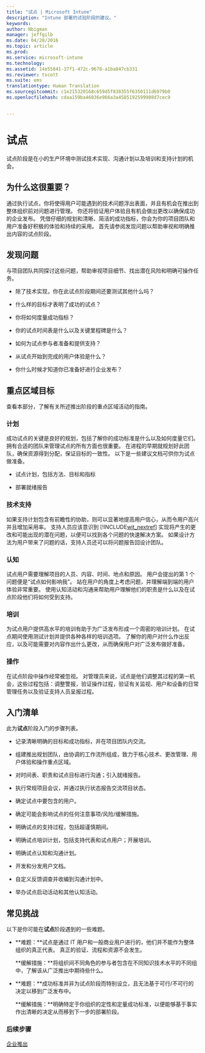 ```yaml
---
title: "试点 | Microsoft Intune"
description: "Intune 部署的试验阶段的建议。"
keywords: 
author: Nbigman
manager: jeffgilb
ms.date: 04/28/2016
ms.topic: article
ms.prod: 
ms.service: microsoft-intune
ms.technology: 
ms.assetid: 14e55841-37f1-472c-9678-a1ba847cb331
ms.reviewer: tscott
ms.suite: ems
translationtype: Human Translation
ms.sourcegitcommit: c1e215320168c659d5f838355f6350111d6979b0
ms.openlocfilehash: cdaa159ba46036e966a3a4585192599908d7cec9


---
```


# 试点
试点阶段是在小的生产环境中测试技术实现、沟通计划以及培训和支持计划的机会。

## 为什么这很重要？
通过执行试点，你将使得用户可能遇到的技术问题浮出表面，并且有机会在推出到整体组织前对问题进行管理。 你还将验证用户体验且有机会做出更改以确保成功的企业发布。 凭借仔细的规划和清晰、简洁的成功指标，你会为你的项目团队和用户准备好积极的体验和持续的采用。
首先请参阅发现问题以帮助审视和明确推出内容的试点阶段。

## 发现问题
与项目团队共同探讨这些问题，帮助审视项目细节、找出潜在风险和明确可操作任务。

-   除了技术实现，你在此试点阶段期间还要测试其他什么吗？

-   什么样的目标才表明了成功的试点？

-   你将如何度量成功指标？

-   你的试点时间表是什么以及关键里程碑是什么？

-   如何为试点参与者准备和提供支持？

-   从试点开始到完成的用户体验是什么？

-   你什么时候才知道你已准备好进行企业发布？

## 重点区域目标
查看本部分，了解有关所述推出阶段的重点区域活动的指南。

### 计划
成功试点的关键是良好的规划，包括了解你的成功标准是什么以及如何度量它们。 拥有合适的团队来管理试点的所有方面也很重要。 在进程的早期就规划好此团队，确保资源得到分配，保证目标的一致性。 以下是一些建议文档可供你为试点做准备。

-   试点计划，包括方法、目标和指标

-   部署就绪报告

### 技术支持
如果支持计划包含有前瞻性的协助，则可以显著地提高用户信心，从而令用户高兴并且增加采用率。 支持人员应该意识到 [!INCLUDE[wit_nextref](../includes/wit_nextref_md.md)] 实现将产生的更改和可能出现的潜在问题，以便可以找到各个问题的快速解决方案。 如果设计方法为用户带来了问题的话，支持人员还可以将问题报告回设计团队。

### 认知
试点用户需要理解项目的人员、内容、时间、地点和原因。 用户会提出的第 1 个问题便是“试点如何影响我”。 站在用户的角度上考虑问题，并理解端到端的用户体验非常重要。 使用认知活动和沟通来帮助用户理解他们的职责是什么以及在试点阶段他们将如何受到支持。

### 培训
为试点用户提供高水平的培训有助于为广泛发布形成一个周密的培训计划。 在试点期间使用测试计划并提供各种各样的培训选项。 了解你的用户对什么作出反应，以及可能需要对内容作出什么更改，从而确保用户对广泛发布做好准备。

### 操作
在试点阶段中操作经常被忽视。 对管理员来说，试点是他们调整其过程的第一机会，这些过程包括：调整警报，验证操作过程，验证有关监视、用户和设备的日常管理任务以及验证支持人员呈报过程。

## 入门清单
此为**试点**阶段入门的步骤列表。

-   记录清晰明确的目标和成功指标，并在项目团队内交流。

-   组建推出规划团队，由协调的工作流所组成，致力于核心技术、更改管理、用户体验和操作重点区域。

-   对时间表、职责和试点目标进行沟通；引入就绪报告。

-   执行常规项目会议，并通过执行状态报告交流项目状态。

-   确定试点中要包含的用户。

-   确定可能会影响试点的任何注意事项/风险/缓解措施。

-   明确试点的支持过程，包括超谨慎期间。

-   明确试点培训计划，包括支持代表和试点用户；开展培训。

-   明确试点认知和沟通计划。

-   开发和分发用户文档。

-   自定义反馈调查并收编到沟通计划中。

-   举办试点启动活动和其他认知活动。

## 常见挑战
以下是你可能在**试点**阶段遇到的一些难题。

-   **难题：**试点是通过 IT 用户和一般商业用户进行的，他们并不能作为整体组织的真正代表。 真正的验证、流程和资源不会发生。

    **缓解措施：**将组织间不同角色的参与者包含在不同知识技术水平的不同组中，了解该从广泛推出中期待些什么。

-   **难题：**成功标准并非为试点阶段而特别设立，且无法基于可行/不可行的决定以移到广泛发布中。

    **缓解措施：**明确特定于你组织的定性和定量成功标准，以便能够基于事实作出清晰的决定从而移到下一步的部署阶段。

### 后续步骤
[企业推出](enterprise-rollout.md)



<!--HONumber=Jul16_HO3-->


